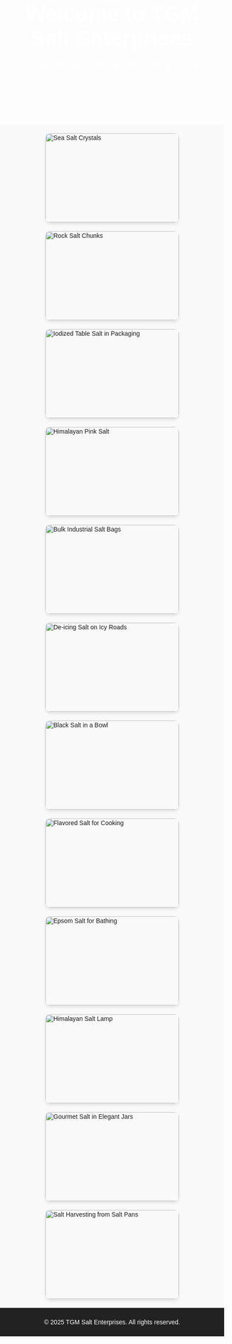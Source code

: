 <!DOCTYPE html>
<html lang="en">
<head>
  <meta charset="UTF-8">
  <meta name="viewport" content="width=device-width, initial-scale=1.0">
  <meta property="og:title" content="TGM Salt Enterprises | Premium Salt Solutions & Competitive Pricing">
  <meta property="og:description" content="Explore TGM Salt Enterprises for unparalleled salt solutions, competitive pricing, and excellent customer reviews. Contact us today for premium salt products tailored to your needs.">
  <meta property="og:image" content="https://example.com/salt-banner.jpg">
  <meta name="twitter:title" content="TGM Salt Enterprises | Premium Salt Solutions & Competitive Pricing">
  <meta name="twitter:description" content="Explore TGM Salt Enterprises for unparalleled salt solutions, competitive pricing, and excellent customer reviews.">
  <meta name="twitter:image" content="https://example.com/salt-banner.jpg">
  <title>TGM Salt Enterprises</title>
  <style>
    body {
      font-family: Arial, sans-serif;
      margin: 0;
      padding: 0;
    }
    header {
      background: url('https://example.com/salt-banner.jpg') no-repeat center center/cover;
      color: white;
      text-align: center;
      padding: 50px 20px;
    }
    header h1 {
      font-size: 3rem;
      margin: 0;
    }
    header p {
      font-size: 1.2rem;
    }
    .gallery {
      display: flex;
      flex-wrap: wrap;
      gap: 20px;
      padding: 20px;
      justify-content: center;
      background-color: #f9f9f9;
    }
    .gallery img {
      width: 300px;
      height: 200px;
      object-fit: cover;
      border-radius: 10px;
      box-shadow: 0 4px 6px rgba(0, 0, 0, 0.1);
    }
    footer {
      text-align: center;
      background-color: #222;
      color: white;
      padding: 10px;
    }
  </style>
</head>
<body>
  <header>
    <h1>Welcome to TGM Salt Enterprises</h1>
    <p>Your trusted provider of premium salt products</p>
  </header>
  <section class="gallery">
    <img src="https://example.com/sea-salt.jpg" alt="Sea Salt Crystals">
    <img src="https://example.com/rock-salt.jpg" alt="Rock Salt Chunks">
    <img src="https://example.com/iodized-salt.jpg" alt="Iodized Table Salt in Packaging">
    <img src="https://example.com/himalayan-salt.jpg" alt="Himalayan Pink Salt">
    <img src="https://example.com/industrial-salt.jpg" alt="Bulk Industrial Salt Bags">
    <img src="https://example.com/deicing-salt.jpg" alt="De-icing Salt on Icy Roads">
    <img src="https://example.com/black-salt.jpg" alt="Black Salt in a Bowl">
    <img src="https://example.com/flavored-salt.jpg" alt="Flavored Salt for Cooking">
    <img src="https://example.com/epsom-salt.jpg" alt="Epsom Salt for Bathing">
    <img src="https://example.com/salt-lamp.jpg" alt="Himalayan Salt Lamp">
    <img src="https://example.com/gourmet-salt.jpg" alt="Gourmet Salt in Elegant Jars">
    <img src="https://example.com/salt-harvesting.jpg" alt="Salt Harvesting from Salt Pans">
  </section>
  <footer>
    <p>&copy; 2025 TGM Salt Enterprises. All rights reserved.</p>
  </footer>
</body>
</html>
